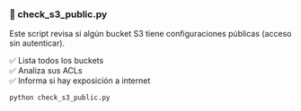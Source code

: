 ### 🔐 check_s3_public.py

Este script revisa si algún bucket S3 tiene configuraciones públicas (acceso sin autenticar).

✅ Lista todos los buckets  
✅ Analiza sus ACLs  
✅ Informa si hay exposición a internet

```bash
python check_s3_public.py
